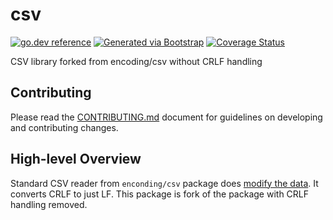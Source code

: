 # csv
[![go.dev reference](https://img.shields.io/badge/go.dev-reference-007d9c?logo=go&logoColor=white)](https://engdocs.outreach.cloud/github.com/getoutreach/csv)
[![Generated via Bootstrap](https://img.shields.io/badge/Outreach-Bootstrap-%235951ff)](https://github.com/getoutreach/bootstrap)
[![Coverage Status](https://coveralls.io/repos/github/getoutreach/csv/badge.svg?branch=main)](https://coveralls.io/github//getoutreach/csv?branch=main)

CSV library forked from encoding/csv without CRLF handling

## Contributing

Please read the [CONTRIBUTING.md](CONTRIBUTING.md) document for guidelines on developing and contributing changes.

## High-level Overview

<!--- Block(overview) -->

Standard CSV reader from `enconding/csv` package does [modify the data](https://github.com/golang/go/issues/22746).
It converts CRLF to just LF.
This package is fork of the package with CRLF handling removed.

<!--- EndBlock(overview) -->
